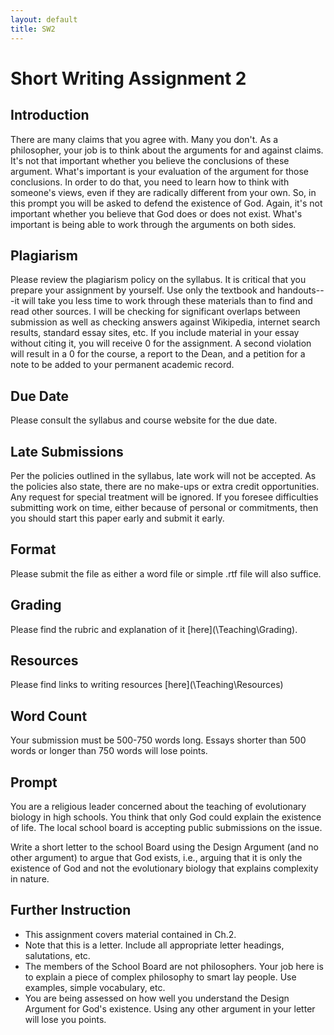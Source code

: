 ```yaml
---
layout: default
title: SW2
---
```


# Short Writing Assignment 2

## Introduction

There are many claims that you agree with. Many you don't. As a philosopher, your job is to think about the arguments for and against claims. It's not that important whether you believe the conclusions of these argument. What's important is your evaluation of the argument for those conclusions. In order to do that, you need to learn how to think with someone's views, even if they are radically different from your own. So, in this prompt you will be asked to defend the existence of God. Again, it's not important whether you believe that God does or does not exist. What's important is being able to work through the arguments on both sides.  


## Plagiarism

Please review the plagiarism policy on the syllabus. It is critical that you prepare your assignment by yourself. Use only the textbook and handouts---it will take you less time to work through these materials than to find and read other sources. I will be checking for significant overlaps between submission as well as checking answers against Wikipedia, internet search results, standard essay sites, etc. If you include material in your essay without citing it, you will receive 0 for the assignment. A second violation will result in a 0 for the course, a report to the Dean, and a petition for a note to be added to your permanent academic record. 

## Due Date
Please consult the syllabus and course website for the due date.

## Late Submissions

Per the policies outlined in the syllabus, late work will not be accepted. As the policies also state, there are no make-ups or extra credit opportunities. Any request for special treatment will be ignored. If you foresee difficulties submitting work on time, either because of personal or commitments, then you should start this paper early and submit it early. 

## Format
Please submit the file as either a word file or simple .rtf file will also suffice.

## Grading
Please find the rubric and explanation of it [here](\Teaching\Grading\).

## Resources
Please find links to writing resources [here](\Teaching\Resources\)

## Word Count

Your submission must be 500-750 words long. Essays shorter than 500 words or longer than 750 words will lose points. 


## Prompt

You are a religious leader concerned about the teaching of evolutionary biology in high schools. You think that only God could explain the existence of life. The local school board is accepting public submissions on the issue. 

Write a short letter to the school Board using the Design Argument (and no other argument) to argue that God exists, i.e., arguing that it is only the existence of God and not the evolutionary biology that explains complexity in nature.

## Further Instruction 

+ This assignment covers material contained in Ch.2.
+ Note that this is a letter. Include all appropriate letter headings, salutations, etc. 
+ The members of the School Board are not philosophers. Your job here is to explain a piece of complex philosophy to smart lay people. Use examples, simple vocabulary, etc. 
+ You are being assessed on how well you understand the Design Argument for God's existence. Using any other argument in your letter will lose you points.  






